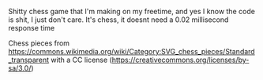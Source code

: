 Shitty chess game that I'm making on my freetime, and yes I know the code is shit, I just don't care. It's chess, it doesnt need a 0.02 millisecond response time

Chess pieces from https://commons.wikimedia.org/wiki/Category:SVG_chess_pieces/Standard_transparent with a CC license (https://creativecommons.org/licenses/by-sa/3.0/)
